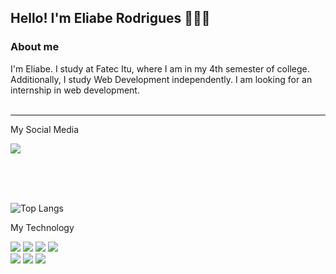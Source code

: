 ## Hello! I'm Eliabe Rodrigues 👨🏻‍💻

### About me

I'm Eliabe. I study at Fatec Itu, where I am in my 4th semester of college. Additionally, I study Web Development independently. I am looking for an internship in web development.
<br>
<br>
<hr>

My Social Media
<br>

[![](https://img.shields.io/badge/LinkedIn-0077B5?style=for-the-badge&logo=linkedin&logoColor=white)](https://www.linkedin.com/in/eliabe-rodrigues-8909a320b/)

<br>
<br>
<br>

![Top Langs](https://github-readme-stats.vercel.app/api/top-langs/?username=eliaberr&size_weight=0.5&count_weight=0.5)

My Technology
<div>
  <img src="https://img.shields.io/badge/HTML5-E34F26?style=for-the-badge&logo=html5&logoColor=white" />
  <img src="https://img.shields.io/badge/CSS3-1572B6?style=for-the-badge&logo=css3&logoColor=white" />
  <img src="https://img.shields.io/badge/Bootstrap-563D7C?style=for-the-badge&logo=bootstrap&logoColor=white" />
  <img src="https://img.shields.io/badge/JavaScript-323330?style=for-the-badge&logo=javascript&logoColor=F7DF1E" />
</div>
<div>
  <img src="https://img.shields.io/badge/TypeScript-007ACC?style=for-the-badge&logo=typescript&logoColor=white" />
  <img src="https://img.shields.io/badge/jQuery-0769AD?style=for-the-badge&logo=jquery&logoColor=white" />
  <img src="https://img.shields.io/badge/Spring-6DB33F?style=for-the-badge&logo=spring&logoColor=white" />
</div>

